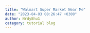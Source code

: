 ```yaml
---
title: "Walmart Super Market Near Me"
date: "2023-04-03 08:26:47 +0300"
author: NrdyBhu1
category: tutorial blog
---
```


